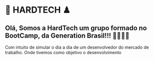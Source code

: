 # 🥇 HARDTECH ♟

## Olá, Somos a HardTech um grupo formado no BootCamp, da Generation Brasil!!! 🚀🚀🚀🚀

Com intuito de simular o dia a dia de um desenvolvedor do mercado de trabalho. Onde tivemos como objetivo o desenvolvimento 
